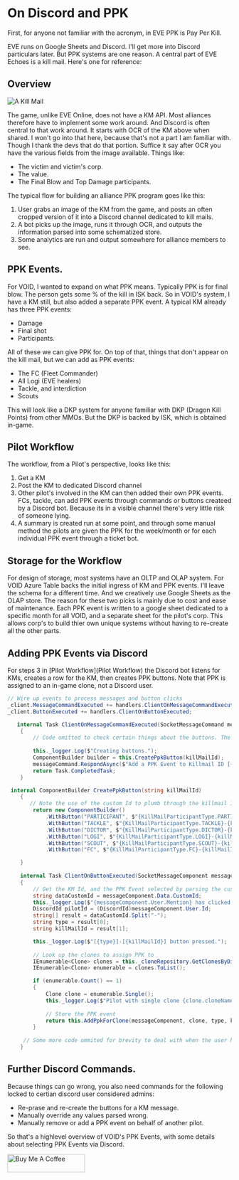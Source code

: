 # On Discord and PPK

First, for anyone not familiar with the acronym, in EVE PPK is Pay Per Kill.

EVE runs on Google Sheets and Discord. I'll get more into Discord particulars later. But PPK systems are one reason. 
A central part of EVE Echoes is a kill mail. Here's one for reference:

## Overview
![A Kill Mail](https://cdn.discordapp.com/attachments/758102282276700232/908505170760056832/unknown.png)

The game, unlike EVE Online, does not have a KM API. Most alliances therefore have to implement some work around. And Discord is often central to that work around.
It starts with OCR of the KM above when shared. I won't go into that here, because that's not  a part I am familiar with. Though I thank the devs that do that portion. 
Suffice it say after OCR you have the various fields from the image available. Things like: 
* The victim and victim's corp. 
* The value. 
* The Final Blow and Top Damage participants. 

The typical flow for building an alliance PPK program goes like this: 

1. User grabs an image of the KM from the game, and posts an often cropped version of it into a Discord channel dedicated to kill mails. 
2. A bot picks up the image, runs it through OCR, and outputs the information parsed into some schematized store. 
3. Some analytics are run and output somewhere for alliance members to see.

## PPK Events.
For VOID, I wanted to expand on what PPK means. Typically PPK is for final blow. The person gets some % of the kill in ISK back. 
So in VOID's system, I have a KM still, but also added a separate PPK event. A typical KM already has three PPK events: 
* Damage
* Final shot
* Participants. 

All of these we can give PPK for. On top of that, things that don't appear on the kill mail, but we can add as PPK events: 
* The FC (Fleet Commander)
* All Logi (EVE healers)
* Tackle, and interdiction
* Scouts

This will look like a DKP system for anyone familiar with DKP (Dragon Kill Points) from other MMOs. But the DKP is backed by ISK, which is obtained in-game.

## Pilot  Workflow

The workflow, from a Pilot's perspective, looks like this: 

1. Get a KM
2. Post the KM to dedicated Discord channel
3. Other pilot's involved in the KM can then added their own PPK events. FCs, tackle, can add PPK events through commands or buttons createed by a Discord bot. 
Because its in a visible channel there's very little risk of someone lying. 
4. A summary is created run at some point, and through some manual method the pilots are given the PPK for the week/month or for each individual PPK event through a ticket bot.

## Storage for the Workflow

For design of storage, most systems have an OLTP and OLAP system. 
For VOID Azure Table backs the initial ingress of KM and PPK events. I'll leave the schema for a different time. 
And we creatively use Google Sheets as the OLAP store. 
The reason for these two picks is mainly due to cost and ease of maintenance. 
Each PPK event is written to a google sheet dedicated to a specific month for all VOID, and a separate sheet for the pilot's corp. This allows corp's to build thier own unique systems without having to re-create all the other parts.

## Adding PPK Events via Discord

For steps 3 in [Pilot  Workflow](Pilot  Workflow) the Discord bot listens for KMs, creates a row for the KM, then creates PPK buttons. Note that PPK is assigned to an in-game clone, not a Discord user. 


``` C#
// Wire up events to process messages and button clicks
_client.MessageCommandExecuted += handlers.ClientOnMessageCommandExecuted;
_client.ButtonExecuted += handlers.ClientOnButtonExecuted;

   internal Task ClientOnMessageCommandExecuted(SocketMessageCommand messageCommand)
    {
        // Code omitted to check certain things about the buttons. The killMailId is parsed from the message.
        
        this._logger.Log($"Creating buttons.");
        ComponentBuilder builder = this.CreatePpkButton(killMailId);
        messageCommand.RespondAsync($"Add a PPK Event to Killmail ID [{killMailId}] [<{messageCommand.Data.Message.GetJumpUrl()}>]:", components: builder.Build());
        return Task.CompletedTask;
    }

 internal ComponentBuilder CreatePpkButton(string killMailId)
    {
       // Note the use of the custom Id to plumb through the killmail Id.
        return new ComponentBuilder()
            .WithButton("PARTICIPANT", $"{KillMailParticipantType.PARTICIPANT}-{killMailId}", ButtonStyle.Primary)
            .WithButton("TACKLE", $"{KillMailParticipantType.TACKLE}-{killMailId}", ButtonStyle.Danger)
            .WithButton("DICTOR", $"{KillMailParticipantType.DICTOR}-{killMailId}", ButtonStyle.Danger)
            .WithButton("LOGI", $"{KillMailParticipantType.LOGI}-{killMailId}", ButtonStyle.Success)
            .WithButton("SCOUT", $"{KillMailParticipantType.SCOUT}-{killMailId}", ButtonStyle.Danger)
            .WithButton("FC", $"{KillMailParticipantType.FC}-{killMailId}", ButtonStyle.Danger);

    }
    
    internal Task ClientOnButtonExecuted(SocketMessageComponent messageComponent)
    {
        // Get the KM Id, and the PPK Event selected by parsing the custom Id
        string dataCustomId = messageComponent.Data.CustomId;
        this._logger.Log($"{messageComponent.User.Mention} has clicked the button with id [{dataCustomId}]");
        DiscordId pilotId = (DiscordId)messageComponent.User.Id;
        string[] result = dataCustomId.Split("-");
        string type = result[0];
        string killMailId = result[1];

        this._logger.Log($"[{type}]-[{killMailId}] button pressed.");
        
        // Look up the clones to assign PPK to
        IEnumerable<Clone> clones = this._cloneRepository.GetClonesByDiscordId(pilotId);
        IEnumerable<Clone> enumerable = clones.ToList();

        if (enumerable.Count() == 1)
        {
            Clone clone = enumerable.Single();
            this._logger.Log($"Pilot with single clone {clone.cloneName} being added to PPK");
            
            // Store the PPK event
            return this.AddPpkForClone(messageComponent, clone, type, killMailId, pilotId);
        }
     
     // Some more code ommited for brevity to deal with when the user has more than one registered clone.    
    }
```


## Further Discord Commands. 

Because things can go wrong, you also need commands for the following locked to certian discord user considered admins:
* Re-prase and re-create the buttons for a KM message.
* Manually override any values parsed wrong.
* Manually remove or add a PPK event on behalf of another pilot.


So that's a highlevel overview of VOID's PPK Events, with some details about selecting PPK Events via Discord.

<a href="https://www.buymeacoffee.com/sarpedontdw" target="_blank"><img src="https://cdn.buymeacoffee.com/buttons/default-orange.png" alt="Buy Me A Coffee" height="41" width="174"></a>

